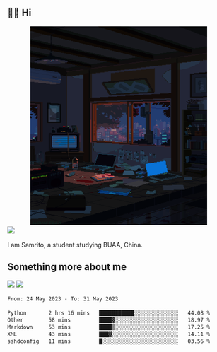 ## 👋🏻 Hi

<div align="center">
<img alt="GIF" src="https://github.com/xiangsam/xiangsam/blob/271390e4ab50820a4594e3cb94b7ffaa6293de72/0_0EUAvTumWsRa2k6F.gif" width=400 height=450/>
</div>

<a href="https://github.com/xiangsam">
  <img src="https://komarev.com/ghpvc/?username=xiangsam&style=flat-square" />
</a>

I am Samrito, a student studying BUAA, China.


## Something more about me
<a href="https://github.com/xiangsam">
  <img src="https://github-readme-stats.vercel.app/api?username=xiangsam&show_icons=true&hide_border=true" />
</a>


<a href="https://github.com/xiangsam">
  <img src="https://github-readme-stats.vercel.app/api/top-langs/?username=xiangsam&layout=compact" />
</a>

<!--START_SECTION:waka-->

```text
From: 24 May 2023 - To: 31 May 2023

Python       2 hrs 16 mins   ███████████░░░░░░░░░░░░░░   44.08 %
Other        58 mins         ████▓░░░░░░░░░░░░░░░░░░░░   18.97 %
Markdown     53 mins         ████▒░░░░░░░░░░░░░░░░░░░░   17.25 %
XML          43 mins         ███▓░░░░░░░░░░░░░░░░░░░░░   14.11 %
sshdconfig   11 mins         █░░░░░░░░░░░░░░░░░░░░░░░░   03.56 %
```

<!--END_SECTION:waka-->

<!---
xiangsam/xiangsam is a ✨ special ✨ repository because its `README.md` (this file) appears on your GitHub profile.
You can click the Preview link to take a look at your changes.
--->
